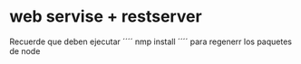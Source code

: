 #  web servise + restserver

Recuerde que deben ejecutar ´´´´ nmp install ´´´´
para regenerr los paquetes de node

